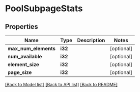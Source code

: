 # PoolSubpageStats

## Properties

Name | Type | Description | Notes
------------ | ------------- | ------------- | -------------
**max_num_elements** | **i32** |  | [optional] 
**num_available** | **i32** |  | [optional] 
**element_size** | **i32** |  | [optional] 
**page_size** | **i32** |  | [optional] 

[[Back to Model list]](../README.md#documentation-for-models) [[Back to API list]](../README.md#documentation-for-api-endpoints) [[Back to README]](../README.md)



